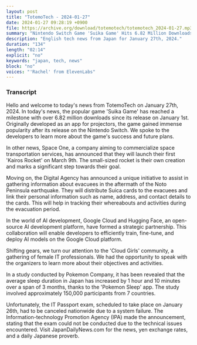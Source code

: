 ```yaml
---
layout: post
title: "TotemoTech - 2024-01-27"
date: 2024-01-27 09:28:19 +0900
file: https://archive.org/download/totemotech/totemotech_2024-01-27.mp3
summary: "Nintendo Switch Game 'Suika Game' Hits 6.82 Million Downloads and Space One to Launch 'Kairos Rocket' on March 9th, & more…"
description: "English tech news from Japan for January 27th, 2024."
duration: "134"
length: "02:14"
explicit: "no"
keywords: "japan, tech, news"
block: "no"
voices: "'Rachel' from ElevenLabs"
---
```


### Transcript

Hello and welcome to today's news from TotemoTech on January 27th, 2024. In today's news, the popular game 'Suika Game' has reached a milestone with over 6.82 million downloads since its release on January 1st. Originally developed as an app for projectors, the game gained immense popularity after its release on the Nintendo Switch. We spoke to the developers to learn more about the game's success and future plans.

In other news, Space One, a company aiming to commercialize space transportation services, has announced that they will launch their first 'Kairos Rocket' on March 9th. The small-sized rocket is their own creation and marks a significant step towards their goal.

Moving on, the Digital Agency has announced a unique initiative to assist in gathering information about evacuees in the aftermath of the Noto Peninsula earthquake. They will distribute Suica cards to the evacuees and link their personal information such as name, address, and contact details to the cards. This will help in tracking their whereabouts and activities during the evacuation period.

In the world of AI development, Google Cloud and Hugging Face, an open-source AI development platform, have formed a strategic partnership. This collaboration will enable developers to efficiently train, fine-tune, and deploy AI models on the Google Cloud platform.

Shifting gears, we turn our attention to the 'Cloud Girls' community, a gathering of female IT professionals. We had the opportunity to speak with the organizers to learn more about their objectives and activities.

In a study conducted by Pokemon Company, it has been revealed that the average sleep duration in Japan has increased by 1 hour and 10 minutes over a span of 3 months, thanks to the 'Pokemon Sleep' app. The study involved approximately 150,000 participants from 7 countries.

Unfortunately, the IT Passport exam, scheduled to take place on January 26th, had to be canceled nationwide due to a system failure. The Information-technology Promotion Agency (IPA) made the announcement, stating that the exam could not be conducted due to the technical issues encountered.   Visit JapanDailyNews.com for the news, yen exchange rates, and a daily Japanese proverb.
